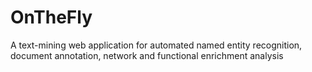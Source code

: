 # OnTheFly
A text-mining web application for automated named entity recognition, document annotation, network and functional enrichment analysis
